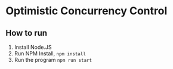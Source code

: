 # Optimistic Concurrency Control

## How to run

1. Install Node.JS
2. Run NPM Install, `npm install`
3. Run the program `npm run start`
